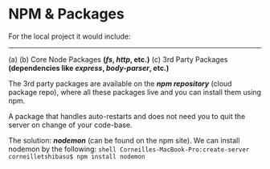 # NPM & Packages

For the local project it would include:
- - - - - - - - - - - - - - - - - - - -

(a) <Your Code>
(b) Core Node Packages **(_fs_, _http_, etc.)**
(c) 3rd Party Packages **(dependencies like _express_, _body-parser_, etc.)**

The 3rd party packages are available on the ___npm repository___ (cloud package repo), where all these packages live and you can install them using npm.

A package that handles auto-restarts and does not need you to quit the server on change of your code-base.

The solution: ***nodemon*** (can be found on the npm site).
We can install nodemon by the following: 
	```shell
	Corneilles-MacBook-Pro:create-server corneilletshibasu$ npm install nodemon
	``` 